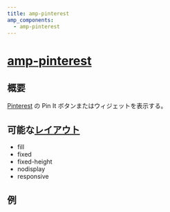 ```yaml
---
title: amp-pinterest
amp_components:
  - amp-pinterest
---
```


# [amp-pinterest](https://www.ampproject.org/docs/reference/extended/amp-pinterest.html)

## 概要

[Pinterest](https://www.pinterest.com/) の Pin It ボタンまたはウィジェットを表示する。

## 可能な[レイアウト](../layouts.html)

- fill
- fixed
- fixed-height
- nodisplay
- responsive

## 例

<amp-pinterest height=20 width=40
  data-do="buttonPin"
  data-url="http://www.flickr.com/photos/kentbrew/6851755809/"
  data-media="http://farm8.staticflickr.com/7027/6851755809_df5b2051c9_z.jpg"
  data-description="Next stop: Pinterest">
</amp-pinterest>

<amp-pinterest width=245 height=330
  data-do="embedPin"
  data-url="https://www.pinterest.com/pin/99360735500167749/">
</amp-pinterest>
